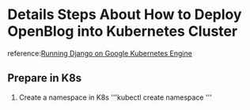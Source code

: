 # Details Steps About How to Deploy OpenBlog into Kubernetes Cluster
reference:[Running Django on Google Kubernetes Engine](https://console.cloud.google.com/home/dashboard?project=active-bot-272607&hl=zh-cn)
## Prepare in K8s
1. Create a namespace in K8s 
'''kubectl create namespace <your-namespace-name>'''


